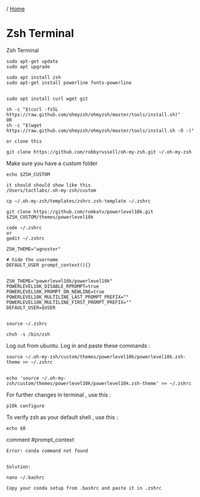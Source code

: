 / [Home](index.md)

# Zsh Terminal 

Zsh Terminal
```
sudo apt-get update
sudo apt upgrade
```



```
sudo apt install zsh
sudo apt-get install powerline fonts-powerline
```



```

sudo apt install curl wget git

sh -c "$(curl -fsSL https://raw.github.com/ohmyzsh/ohmyzsh/master/tools/install.sh)"
OR
sh -c "$(wget https://raw.github.com/ohmyzsh/ohmyzsh/master/tools/install.sh -O -)"

or clone this

git clone https://github.com/robbyrussell/oh-my-zsh.git ~/.oh-my-zsh
```


Make sure you have a custom folder
```
echo $ZSH_CUSTOM

it should should show like this
/Users/tactlabs/.oh-my-zsh/custom
```


```
cp ~/.oh-my-zsh/templates/zshrc.zsh-template ~/.zshrc
```



```
git clone https://github.com/romkatv/powerlevel10k.git $ZSH_CUSTOM/themes/powerlevel10k
```


```
code ~/.zshrc
or
gedit ~/.zshrc

ZSH_THEME="agnoster"

# hide the username
DEFAULT_USER prompt_context(){}


ZSH_THEME="powerlevel10k/powerlevel10k"
POWERLEVEL10K_DISABLE_RPROMPT=true
POWERLEVEL10K_PROMPT_ON_NEWLINE=true
POWERLEVEL10K_MULTILINE_LAST_PROMPT_PREFIX=""
POWERLEVEL10K_MULTILINE_FIRST_PROMPT_PREFIX=""
DEFAULT_USER=$USER


source ~/.zshrc

chsh -s /bin/zsh
```




Log out from ubuntu. Log in and paste these commands :
```
source ~/.oh-my-zsh/custom/themes/powerlevel10k/powerlevel10k.zsh-theme >> ~/.zshrc


echo 'source ~/.oh-my-zsh/custom/themes/powerlevel10k/powerlevel10k.zsh-theme' >> ~/.zshrc
```






For further changes in terminal , use this :
```
p10k configure
```

To verify zsh as your default shell , use this :

```
echo $0
```



comment #prompt_context

```
Error: conda command not found


Solution:

nano ~/.bashrc

Copy your conda setup from .bashrc and paste it in .zshrc

```